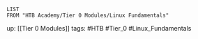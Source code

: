 ```dataview
LIST
FROM "HTB Academy/Tier 0 Modules/Linux Fundamentals"
```

up: [[Tier 0 Modules]]
tags: #HTB #Tier_0 #Linux_Fundamentals 